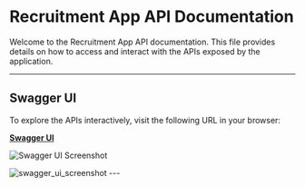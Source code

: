 # Recruitment App API Documentation

Welcome to the Recruitment App API documentation. This file provides details on how to access and interact with the APIs
exposed by the application.

---

## Swagger UI

To explore the APIs interactively, visit the following URL in your browser:

**[Swagger UI](http://localhost:8080/swagger-ui/index.html)**

![Swagger UI Screenshot](swagger_ui_screenshot.png)

<img src="" alt="swagger_ui_screenshot"/>
---


